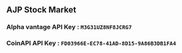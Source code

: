 ## AJP Stock Market

### Alpha vantage API Key : `M3G31UZ8NF8JCRG7`

### CoinAPI API Key : `FD03966E-EC78-41AD-8D15-9A86B3DB1FA4`
